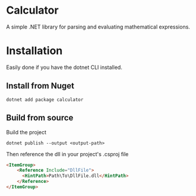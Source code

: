 Calculator
===============

A simple .NET library for parsing and evaluating mathematical expressions.

# Installation

Easily done if you have the dotnet CLI installed.

## Install from Nuget

```
dotnet add package calculator
```

## Build from source

Build the project

```
dotnet publish --output <output-path>
```

Then reference the dll in your project's .csproj file

```html
<ItemGroup>
    <Reference Include="DllFile">
      <HintPath>Path\To\DllFile.dll</HintPath>
    </Reference>
</ItemGroup>
```